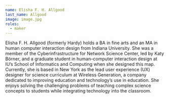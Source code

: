 ```yaml
---
name: Elisha F. H. Allgood
last_name: Allgood
image: image.jpg
roles:
  - maker
---
```

Elisha F. H. Allgood (formerly Hardy) holds a BA in fine arts and an MA in human computer interaction design from Indiana University. She was a member of the Cyberinfrastructure for Network Science Center, led by Katy Börner, and a graduate student in human–computer interaction design at IU’s School of Informatics and Computing when she designed this map. Currently, she is based in New York as the lead user experience (UX) designer for science curriculum at Wireless Generation, a company dedicated to improving education and technology’s use in education. She enjoys solving the challenging problems of teaching complex science concepts to students while integrating technology into the classroom.
